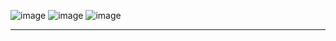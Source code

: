 ![image](https://github.com/HAMZOO0/QT/assets/98114762/68382b39-1e9b-4254-8b60-12717ae5e7ba)
![image](https://github.com/HAMZOO0/QT/assets/98114762/f72f2ceb-0bfd-4521-869c-c40e5c95e737)
![image](https://github.com/HAMZOO0/QT/assets/98114762/60aa9413-9894-4186-a42f-59369e681354)

--- 
